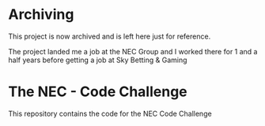# Archiving

This project is now archived and is left here just for reference.

The project landed me a job at the NEC Group and I worked there for 1 and a half years before getting a job at Sky Betting & Gaming

# The NEC - Code Challenge
This repository contains the code for the NEC Code Challenge
